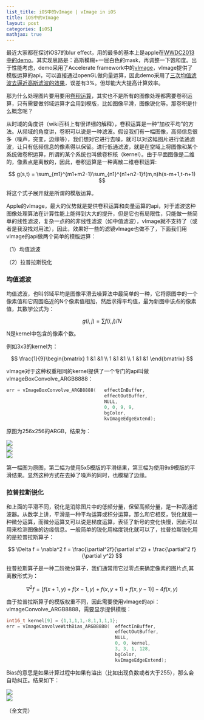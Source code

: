 ```yaml
---
list_title: iOS中的vImage | vImage in iOS
title: iOS中的vImage
layout: post
categories: [iOS]
mathjax: true
---
```


最近大家都在探讨iOS7的blur effect，用的最多的基本上是apple在<a href="https://developer.apple.com/downloads/index.action?name=WWDC%202013">WWDC2013中的demo</a>。其实现思路是：高斯模糊+一层白色的mask，再调整一下饱和度。出于性能考虑，demo采用了Accelerate framework中的<a href="https://developer.apple.com/library/mac/documentation/performance/Conceptual/vImage/Introduction/Introduction.html">vImage</a>，vImage提供了模版运算的api，可以直接通过openGL做向量运算，因此demo采用了<a href="http://www.w3.org/TR/SVG/filters.html#feGaussianBlurElement">三次均值滤波去逼近高斯滤波的效果</a>，误差有3%。但却能大大提高计算效率。

那为什么处理图片要用要用<a href="http://zh.wikipedia.org/wiki/%E5%8D%B7%E7%A7%AF">卷积运算</a>，其实也不是所有的图像处理都需要卷积运算，只有需要做邻域运算才会用到模版，比如图像平滑，图像锐化等。那卷积是什么概念呢？

从时域的角度讲（wiki百科上有很详细的解释），卷积运算是一种“加权平均”的方法。从频域的角度讲，卷积可以说是一种滤波。假设我们有一幅图像，高频信息很多（噪声，突变，边缘等），我们想对它进行去噪，就可以对这幅图片进行低通滤波，让只有低频信息的像素得以保留。进行低通滤波，就是在空域上将图像和某个系统做卷积运算，所谓的某个系统也叫做卷积核（kernel）。由于平面图像是二维的，像素点是离散的，因此，卷积运算是一种离散二维卷积运算:

$$
g(s,t) = \sum_{m1}^{m1+m2-1}\sum_{n1}^{n1+n2-1}f(m,n)h(s-m+1,t-n+1)
$$

将这个式子展开就是所谓的模版运算。

Apple的vImage，最大的优势就是提供卷积运算和向量运算的api，对于滤波这种图像处理算法在计算性能上能得到大大的提升，但是它也有局限性，只能做一些简单的线性滤波，复杂一点的的非线性滤波（如中值滤波），vImage就不支持了（或者是我没找对用法），因此，效果好一些的滤镜vImage也做不了，下面我们用vImage的api做两个简单的模版运算：

（1）均值滤波

（2）拉普拉斯锐化


### 均值滤波

均值滤波，也叫邻域平均是图像平滑去噪算法中最简单的一种，它将原图中的一个像素值和它周围临近的N个像素值相加，然后求得平均值，最为新图中该点的像素值，其数学公式为：

$$ g(i,j) = \sum f(i,j)/N $$

N是kernel中包含的像素个数。

例如3x3的kernel为：

$$ 
\frac{1}{9}\begin{bmatrix}
1 &1 &1 \\ 
1 &1 &1 \\ 
1 &1 &1 
\end{bmatrix}
$$

vImage对于这种权重相同的kernel提供了一个专门的api叫做vImageBoxConvolve_ARGB8888：

```c
err = vImageBoxConvolve_ARGB8888(   effectInBuffer, 
                                    effectOutBuffer, 
                                    NULL, 
                                    0, 0, 9, 9, 
                                    bgColor, 
                                    kvImageEdgeExtend);
```

原图为256x256的ARGB，结果为：

<div class="md-flex-h">
<div><img src="{{site.baseurl}}/assets/images/2013/11/lena_ave_o.png"></div>
<div class="md-margin-left-12"><img src="{{site.baseurl}}/assets/images/2013/11/lena-5x5.png" ></div>
<div class="md-margin-left-12"><img src="{{site.baseurl}}/assets/images/2013/11/lena-9x9.png" ></div>
</div>


第一幅图为原图，第二幅为使用5x5模版的平滑结果，第三幅为使用9x9模版的平滑结果。显然这种方式在去掉了噪声的同时，也模糊了边缘。

### 拉普拉斯锐化

和上面的平滑不同，锐化是消除图片中的低频分量，保留高频分量，是一种高通滤波器。从数学上讲，平滑是一种平均运算或积分运算，那么和它相反，锐化就是一种微分运算，而微分运算又可以说是梯度运算，表征了新号的变化快慢，因此可以用来检测图像的边缘信息。一般简单的锐化用梯度锐化就可以了，拉普拉斯锐化用的是拉普拉斯算子：

$$
\Delta f = \nabla^2 f = \frac{\partial^2f}{\partial x^2} + \frac{\partial^2 f}{\partial y^2}
$$

拉普拉斯算子是一种二阶微分算子，我们通常用它过零点来确定像素的图片点,其离散形式为：

$$
\nabla^2 f = [f(x+1,y) + f(x-1,y)+f(x,y+1)+f(x,y-1)]-4f(x,y)
$$

由于拉普拉斯算子的模版权重不同，因此需要使用vImage的api：vImageConvolve_ARGB8888，需要显示提供模版：

```c
int16_t kernel[9] = {1,1,1,1,-8,1,1,1,1};
err = vImageConvolveWithBias_ARGB8888(  effectInBuffer,
                                        effectOutBuffer,
                                        NULL, 
                                        0, 0, kernel, 
                                        3, 3, 1, 128, 
                                        bgColor, 
                                        kvImageEdgeExtend);
``` 

Bias的意思是如果计算过程中如果有溢出（比如出现负数或者大于255），那么会自动纠正。结果如下：


<div class="md-flex-h">
<div><img src="{{site.baseurl}}/assets/images/2013/11/lena_ave_o.png"></div>
<div class="md-margin-left-12"><img src="{{site.baseurl}}/assets/images/2013/11/lena-laplas-3x3.png"></div>
</div>

<p class="md-p-center">（全文完）</p>


